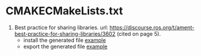 

# CMAKECMakeLists.txt

1. Best practice for sharing libraries. url: https://discourse.ros.org/t/ament-best-practice-for-sharing-libraries/3602 (cited on page 5).
   * install the generated file [example](https://github.com/ament/ament_index/blob/1df2aef4d7f1271d80082cc01aa08e13bfc58fce/ament_index_cpp/CMakeLists.txt#L51)
   * export the generated file  [example](https://github.com/ament/ament_index/blob/1df2aef4d7f1271d80082cc01aa08e13bfc58fce/ament_index_cpp/CMakeLists.txt#L30)
